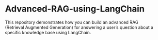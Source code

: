 # Advanced-RAG-using-LangChain
This repository demonstrates how you can build an advanced RAG (Retrieval Augmented Generation) for answering a user’s question about a specific knowledge base using LangChain.

